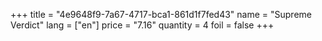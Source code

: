 +++
title = "4e9648f9-7a67-4717-bca1-861d1f7fed43"
name = "Supreme Verdict"
lang = ["en"]
price = "7.16"
quantity = 4
foil = false
+++
